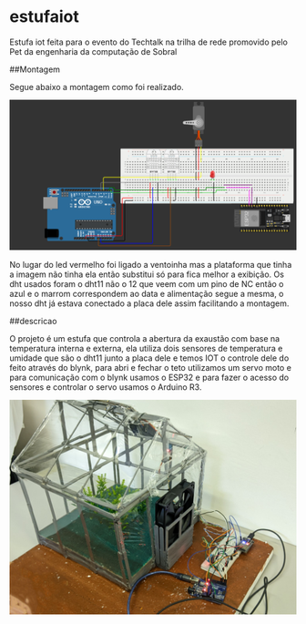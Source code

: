 # estufaiot
Estufa iot feita para o evento do Techtalk na trilha de rede promovido pelo Pet da engenharia da computação de Sobral

##Montagem

Segue abaixo a montagem como foi realizado.

![Monatagem](images/estufaiot2.PNG)

No lugar do led vermelho foi ligado a ventoinha mas a plataforma que tinha a imagem não tinha ela então substitui só para fica melhor a exibição.
Os dht usados foram o dht11 não o 12 que veem com um pino de NC então o azul e o marrom correspondem ao data e alimentação segue a mesma, o nosso dht já estava conectado a placa dele assim facilitando a montagem.

##descricao 

O projeto é um estufa que controla a abertura da exaustão com base na temperatura interna e externa, ela utiliza dois sensores de temperatura e umidade que são o dht11 junto a placa dele e temos IOT o controle dele do feito através do blynk, para abri e fechar o teto utilizamos um servo moto e para comunicação com o blynk usamos o ESP32 e para fazer o acesso do sensores e controlar o servo usamos o  Arduino R3.

![Projeto](images/montagem.png)

